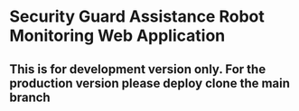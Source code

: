 # Security Guard Assistance Robot Monitoring Web Application

## This is for development version only. For the production version please deploy clone the main branch

